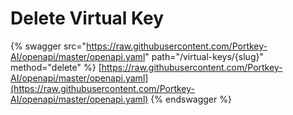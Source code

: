 # Delete Virtual Key

{% swagger src="https://raw.githubusercontent.com/Portkey-AI/openapi/master/openapi.yaml" path="/virtual-keys/{slug}" method="delete" %}
[https://raw.githubusercontent.com/Portkey-AI/openapi/master/openapi.yaml](https://raw.githubusercontent.com/Portkey-AI/openapi/master/openapi.yaml)
{% endswagger %}
